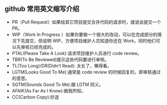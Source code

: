 ## github 常用英文缩写介绍

* PR（Pull Request）如果给其它项目提交合并代码的请求时，就说会提交一个PR。
* WIP（Work In Progress ）如果你要做一个很大的改动，可以在完成部分的情况下先提交，但说明 WIP，方便项目维护人员知道你还在 Work，同时他们可以先审核已经完成的。
* PTAL(Please Take A Look):请求项目维护人员进行 code review。
* TBR(To Be Reviewed)提示这些代码要进行审核。
* TL(Too Long)/DR(Didn’t Read): 太长了，懒得看。
* LGTM(Looks Good To Me):通常是 code review 的时候回复的，即审核通过的意思。
* SGTM(Sounds Good To Me):跟 LGTM 同义。
* AFAIK(As Far As I Know):据我所知。
* CC(Carbon Copy):抄送

